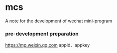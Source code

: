 # mcs
A note for the development of wechat mini-program

### pre-development preparation 
https://mp.weixin.qq.com
appid、appkey
